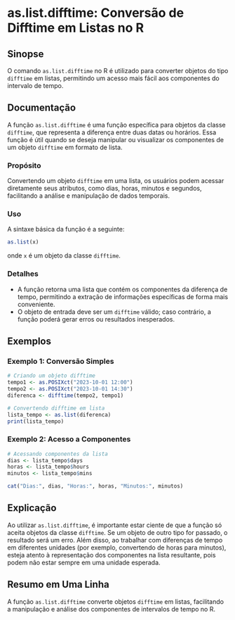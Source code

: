 <!--
Meta Description: # as.list.difftime: Conversão de Difftime em Listas no R ## Sinopse O comando `as.list.difftime` no R é utilizado para converter objetos do tipo `diff...
Meta Keywords: difftime, função, list, componentes, objeto
-->

# as.list.difftime: Conversão de Difftime em Listas no R

## Sinopse
O comando `as.list.difftime` no R é utilizado para converter objetos do tipo `difftime` em listas, permitindo um acesso mais fácil aos componentes do intervalo de tempo.

## Documentação
A função `as.list.difftime` é uma função específica para objetos da classe `difftime`, que representa a diferença entre duas datas ou horários. Essa função é útil quando se deseja manipular ou visualizar os componentes de um objeto `difftime` em formato de lista.

### Propósito
Convertendo um objeto `difftime` em uma lista, os usuários podem acessar diretamente seus atributos, como dias, horas, minutos e segundos, facilitando a análise e manipulação de dados temporais.

### Uso
A sintaxe básica da função é a seguinte:

```R
as.list(x)
```

onde `x` é um objeto da classe `difftime`.

### Detalhes
- A função retorna uma lista que contém os componentes da diferença de tempo, permitindo a extração de informações específicas de forma mais conveniente.
- O objeto de entrada deve ser um `difftime` válido; caso contrário, a função poderá gerar erros ou resultados inesperados.

## Exemplos

### Exemplo 1: Conversão Simples
```R
# Criando um objeto difftime
tempo1 <- as.POSIXct("2023-10-01 12:00") 
tempo2 <- as.POSIXct("2023-10-01 14:30") 
diferenca <- difftime(tempo2, tempo1)

# Convertendo difftime em lista
lista_tempo <- as.list(diferenca)
print(lista_tempo)
```

### Exemplo 2: Acesso a Componentes
```R
# Acessando componentes da lista
dias <- lista_tempo$days
horas <- lista_tempo$hours
minutos <- lista_tempo$mins

cat("Dias:", dias, "Horas:", horas, "Minutos:", minutos)
```

## Explicação
Ao utilizar `as.list.difftime`, é importante estar ciente de que a função só aceita objetos da classe `difftime`. Se um objeto de outro tipo for passado, o resultado será um erro. Além disso, ao trabalhar com diferenças de tempo em diferentes unidades (por exemplo, convertendo de horas para minutos), esteja atento à representação dos componentes na lista resultante, pois podem não estar sempre em uma unidade esperada.

## Resumo em Uma Linha
A função `as.list.difftime` converte objetos `difftime` em listas, facilitando a manipulação e análise dos componentes de intervalos de tempo no R.